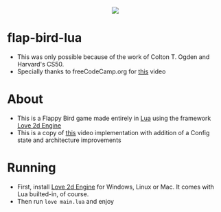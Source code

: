 <p align="center">
  <img src="https://c.tenor.com/WuaZ4G33BBoAAAAM/flappy-bird-flying.gif" />
</p>


# flap-bird-lua

- This was only possible because of the work of Colton T. Ogden and Harvard's CS50. 
- Specially thanks to freeCodeCamp.org for [this](https://www.youtube.com/watch?v=rBHusPevM5k) video



# About 

- This is a Flappy Bird game made entirely in [Lua](https://www.lua.org/) using the framework [Love 2d Engine](https://love2d.org/)
- This is a copy of [this](https://www.youtube.com/watch?v=rBHusPevM5k) video implementation with addition of a Config state and architecture improvements

# Running 

- First, install [Love 2d Engine](https://love2d.org/) for Windows, Linux or Mac. It comes with Lua builted-in, of course. 
- Then run `love main.lua` and enjoy
